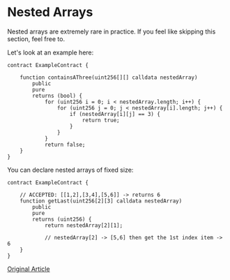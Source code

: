 # Nested Arrays

Nested arrays are extremely rare in practice. If you feel like skipping this section, feel free to.

Let's look at an example here:

```solidity
contract ExampleContract {

    function containsAThree(uint256[][] calldata nestedArray)
        public
        pure
        returns (bool) {
            for (uint256 i = 0; i < nestedArray.length; i++) {
                for (uint256 j = 0; j < nestedArray[i].length; j++) {
                    if (nestedArray[i][j] == 3) {
                        return true;
                    }
                }
            }
            return false;
    }
}
```

You can declare nested arrays of fixed size:

```solidity
contract ExampleContract {

    // ACCEPTED: [[1,2],[3,4],[5,6]] -> returns 6
    function getLast(uint256[2][3] calldata nestedArray)
        public
        pure
        returns (uint256) {
            return nestedArray[2][1];

            // nestedArray[2] -> [5,6] then get the 1st index item -> 6
    }
}
```

[Original Article](https://www.rareskills.io/learn-solidity/nested-arrays)
